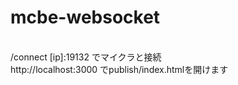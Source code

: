 # mcbe-websocket
<br>
/connect [ip]:19132 でマイクラと接続<br>
http://localhost:3000 でpublish/index.htmlを開けます
